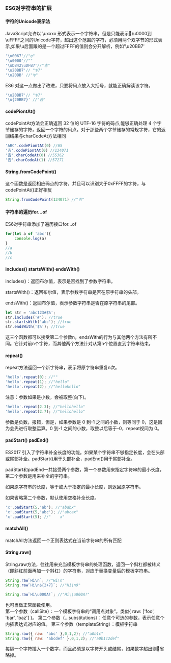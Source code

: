 ### ES6对字符串的扩展

#### 字符的Unicode表示法  
JavaScript允许以 \uxxxx 形式表示一个字符串，但是只能表示\u0000到\uFFFF之间的Unicode字符，超出这个范围的字符，必须用两个双字节的形式表示,如果\u后面跟的是一个超过FFFF的值则会分开解析，例如'\u20BB7'
```javascript
'\u0067'//"g"
'\u0000'//""
'\uD842\uDFB7'//"𠮷"
'\u20BB7'// "₻7" 
'\u20BB' //"₻"
```  
ES6 对这一点做出了改进，只要将码点放入大括号，就能正确解读该字符。
```javascript
'\u20BB7'// "₻7"
'\u{20BB7}' //"𠮷"
```
#### codePiontAt()
codePointAt方法会正确返回 32 位的 UTF-16 字符的码点,能够正确处理 4 个字节储存的字符，返回一个字符的码点。对于那些两个字节储存的常规字符，它的返回结果与charCodeAt方法相同
```javascript
'ABC'.codePiontAt(0) //65
'𠮷'.codePiontAt(0) //134071
'𠮷'.charCodeAt(0) //55362
'𠮷'.charCodeAt(1) //57271
```
#### String.fromCodePoint()
这个函数是返回相应码点的字符，并且可以识别大于0xFFFF的字符，与codePointAt()正好相反
```javascript
String.fromCodePoint(134071) //"𠮷"
```
#### 字符串的遍历for...of
ES6对字符串添加了遍历接口for...of
```javascript
for(let a of 'abc'){
    console.log(a)
}
//a
//b
//c
```
#### includes() startsWith() endsWith()
includes()：返回布尔值，表示是否找到了参数字符串。  

startsWith()：返回布尔值，表示参数字符串是否在原字符串的头部。  

endsWith()：返回布尔值，表示参数字符串是否在原字符串的尾部。  
```javascript
let str = 'abc123#$%';
str.includes('#'); //true
str.startsWith('abc'); //true
str.endsWith('$%'); //true
```
这三个函数都可以接受第二个参数n，endsWith的行为与其他两个方法有所不同。它针对前n个字符，而其他两个方法针对从第n个位置直到字符串结束。
#### repeat()
repeat方法返回一个新字符串，表示将原字符串重复n次。
```javascript
'hello'.repeat(0); //""
'hello'.repeat(1); //"hello"
'hello'.repeat(2); //"hellohello"
```
注意：参数如果是小数，会被取整(向下)。
```javascript
'hello'.repeat(2.3); //"hellohello"
'hello'.repeat(2.7); //"hellohello"
```
参数是负数，报错，但是，如果参数是 0 到-1 之间的小数，则等同于 0，这是因为会先进行取整运算。0 到-1 之间的小数，取整以后等于-0，repeat视同为 0。
#### padStart() padEnd()
ES2017 引入了字符串补全长度的功能。如果某个字符串不够指定长度，会在头部或尾部补全。padStart()用于头部补全，padEnd()用于尾部补全。  

padStart和padEnd一共接受两个参数，第一个参数用来指定字符串的最小长度，第二个参数是用来补全的字符串。

如果原字符串的长度，等于或大于指定的最小长度，则返回原字符串。

如果省略第二个参数，默认使用空格补全长度。
```javascript
'x'.padStart(5,'ab'); //"ababx"
'x'.padStart(5,'abc'); //"abcax"
'x'.padStart(5); //"    x"

```
#### matchAll()
matchAll方法返回一个正则表达式在当前字符串的所有匹配

#### String.raw()
String.raw方法，往往用来充当模板字符串的处理函数，返回一个斜杠都被转义（即斜杠前面再加一个斜杠）的字符串，对应于替换变量后的模板字符串。
```javascript
String.raw`Hi\n`; //"Hi\n"
String.raw`Hi\n${2+7}`; //"Hi\n9"

String.raw`Hi\u000A!`; //"Hi\\u000A!"
```
也可当做正常函数使用。  
第一个参数（callSite）：一个模板字符串的“调用点对象”。类似{ raw: ['foo', 'bar', 'baz'] }。
第二个参数（...substitutions）：任意个可选的参数，表示任意个内插表达式对应的值。
第三个参数（templateString）：模板字符串
```javascript
String.raw({ raw: 'abc' },0,1,2); //"a0b1c"
String.raw({ raw: 'abcdef' },0,1,2); //"a0b1c2def"
```
每隔一个字符插入一个数字，而且必须是以字符开头或结尾，如果数字超出则省略掉。


